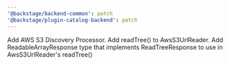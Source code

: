 ```yaml
---
'@backstage/backend-common': patch
'@backstage/plugin-catalog-backend': patch
---
```


Add AWS S3 Discovery Processor. Add readTree() to AwsS3UrlReader. Add ReadableArrayResponse type that implements ReadTreeResponse to use in AwsS3UrlReader's readTree()
